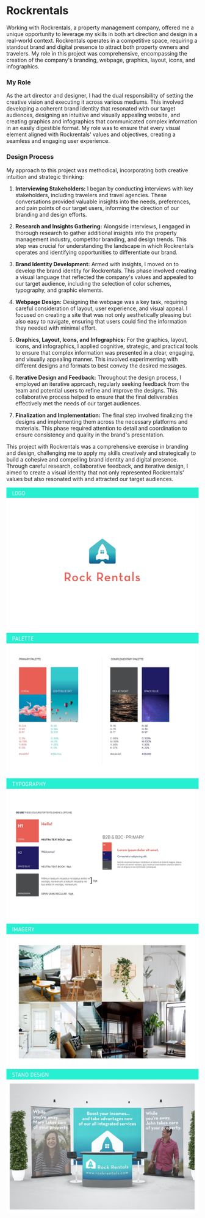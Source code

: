 # Rockrentals

Working with Rockrentals, a property management company, offered me a unique opportunity to leverage my skills in both art direction and design in a real-world context. Rockrentals operates in a competitive space, requiring a standout brand and digital presence to attract both property owners and travelers. My role in this project was comprehensive, encompassing the creation of the company's branding, webpage, graphics, layout, icons, and infographics.

### My Role

As the art director and designer, I had the dual responsibility of setting the creative vision and executing it across various mediums. This involved developing a coherent brand identity that resonated with our target audiences, designing an intuitive and visually appealing website, and creating graphics and infographics that communicated complex information in an easily digestible format. My role was to ensure that every visual element aligned with Rockrentals' values and objectives, creating a seamless and engaging user experience.

### Design Process

My approach to this project was methodical, incorporating both creative intuition and strategic thinking:

1. **Interviewing Stakeholders:** I began by conducting interviews with key stakeholders, including travelers and travel agencies. These conversations provided valuable insights into the needs, preferences, and pain points of our target users, informing the direction of our branding and design efforts.

2. **Research and Insights Gathering:** Alongside interviews, I engaged in thorough research to gather additional insights into the property management industry, competitor branding, and design trends. This step was crucial for understanding the landscape in which Rockrentals operates and identifying opportunities to differentiate our brand.

3. **Brand Identity Development:** Armed with insights, I moved on to develop the brand identity for Rockrentals. This phase involved creating a visual language that reflected the company's values and appealed to our target audience, including the selection of color schemes, typography, and graphic elements.

4. **Webpage Design:** Designing the webpage was a key task, requiring careful consideration of layout, user experience, and visual appeal. I focused on creating a site that was not only aesthetically pleasing but also easy to navigate, ensuring that users could find the information they needed with minimal effort.

5. **Graphics, Layout, Icons, and Infographics:** For the graphics, layout, icons, and infographics, I applied cognitive, strategic, and practical tools to ensure that complex information was presented in a clear, engaging, and visually appealing manner. This involved experimenting with different designs and formats to best convey the desired messages.

6. **Iterative Design and Feedback:** Throughout the design process, I employed an iterative approach, regularly seeking feedback from the team and potential users to refine and improve the designs. This collaborative process helped to ensure that the final deliverables effectively met the needs of our target audiences.

7. **Finalization and Implementation:** The final step involved finalizing the designs and implementing them across the necessary platforms and materials. This phase required attention to detail and coordination to ensure consistency and quality in the brand's presentation.

This project with Rockrentals was a comprehensive exercise in branding and design, challenging me to apply my skills creatively and strategically to build a cohesive and compelling brand identity and digital presence. Through careful research, collaborative feedback, and iterative design, I aimed to create a visual identity that not only represented Rockrentals' values but also resonated with and attracted our target audiences.

![My Image](/doc/01.jpeg)
![My Image](/doc/02.jpeg)
![My Image](/doc/03.jpeg)
![My Image](/doc/04.jpeg)
![My Image](/doc/05.jpeg)
